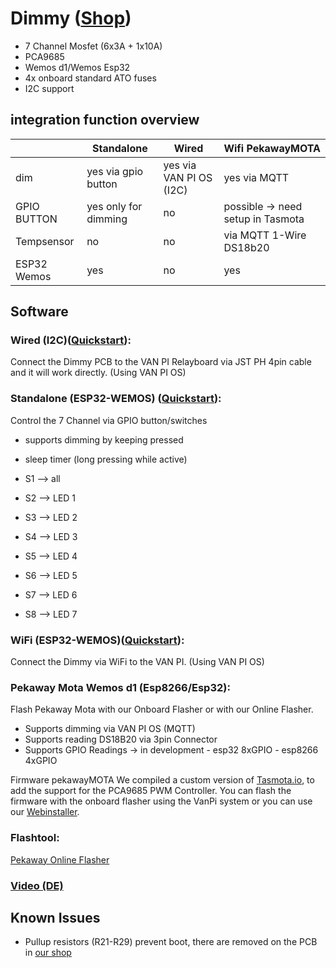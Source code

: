 


# Dimmy ([Shop](https://vanpi.de/products/van-pi-dimmy-pcb))

- 7 Channel Mosfet (6x3A + 1x10A)
- PCA9685 
- Wemos d1/Wemos Esp32 
- 4x onboard standard ATO fuses
- I2C support



## integration function overview

|                |Standalone |Wired |Wifi PekawayMOTA | 
|----------------|-------------------------|----------------------|----|
|dim| yes via gpio button        |yes via VAN PI OS (I2C)          |yes via MQTT|
|GPIO BUTTON| yes only for dimming        |no        | possible -> need setup in Tasmota |
|Tempsensor| no   |no  | via MQTT 1-Wire DS18b20 |
|ESP32 Wemos| yes   |no  | yes |

## Software

### Wired (I2C)([Quickstart](/Quickstarts/Dimmy/ENG/VPI-DIM-PCB_ENG_WIRED.pdf)): 
Connect the Dimmy PCB to the VAN PI Relayboard via JST PH 4pin cable and it will work directly. (Using VAN PI OS) 

### Standalone (ESP32-WEMOS) ([Quickstart](/Quickstarts/Dimmy/ENG/VPI-DIM-PCB_ENG_Standalone.pdf)):
Control the 7 Channel via GPIO button/switches 
- supports dimming by keeping pressed
- sleep timer (long pressing while active)
  
- S1 –> all
- S2 –> LED 1
- S3 –> LED 2
- S4 –> LED 3
- S5 –> LED 4
- S6 –> LED 5
- S7 –> LED 6
- S8 –> LED 7
 

 ### WiFi (ESP32-WEMOS)([Quickstart](/Quickstarts/Dimmy/ENG/ENG_PekawayDIMMY_WIFI.pdf)): 
Connect the Dimmy via WiFi to the VAN PI. (Using VAN PI OS) 

### Pekaway Mota Wemos d1 (Esp8266/Esp32): 
Flash Pekaway Mota with our Onboard Flasher or with our Online Flasher. 
- Supports dimming via VAN PI OS (MQTT) 
- Supports reading DS18B20 via 3pin Connector
- Supports GPIO Readings -> in development
		- esp32 8xGPIO 
		- esp8266 4xGPIO

Firmware pekawayMOTA
We compiled a custom version of  [Tasmota.io](https://tasmota.github.io/docs), to add the support for the PCA9685 PWM Controller.
You can flash the firmware with the onboard flasher using the VanPi system or you can use our [Webinstaller](https://flashesp.pekaway.de). 




### Flashtool:

[Pekaway Online Flasher](https://flashesp.pekaway.de)

### [Video (DE)](https://www.youtube.com/watch?v=uSyl_5VbsuM)


## Known Issues
- Pullup resistors (R21-R29) prevent boot, there are removed on the PCB in [our shop](https://vanpi.de/products/van-pi-dimmy-pcb)
